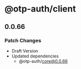 # @otp-auth/client

## 0.0.66

### Patch Changes

- Draft Version
- Updated dependencies
  - @otp-auth/core@0.0.66
